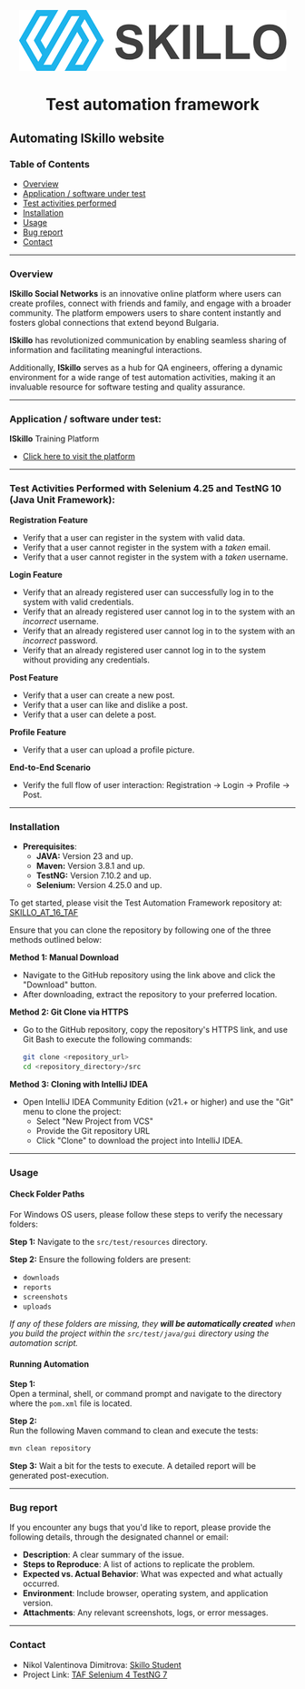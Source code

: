 <p align="center">
    <img src="skilloLogo.png" alt="Skillo Academy Logo" />
</p>


<div align="center">

# Test automation framework

</div>

## Automating ISkillo website


### Table of Contents
- [Overview](#overview)
- [Application / software under test](#application--software-under-test)
- [Test activities performed](#test-activities-performed-with-selenium-425-and-testng-10-java-unit-framework)
- [Installation](#installation)
- [Usage](#usage)
- [Bug report](#bug-report)
- [Contact](#contact)

---

### Overview
**ISkillo Social Networks** is an innovative online platform where users can create profiles, connect with friends and
family, and engage with a broader community. The platform empowers users to share content instantly and fosters global 
connections that extend beyond Bulgaria.

**ISkillo** has revolutionized communication by enabling seamless sharing of information and facilitating meaningful 
interactions.

Additionally, **ISkillo** serves as a hub for QA engineers, offering a dynamic environment for a wide range of test 
automation activities, making it an invaluable resource for software testing and quality assurance.

---

### Application / software under test:
**ISkillo** Training Platform
- [Click here to visit the platform](http://training.skillo-bg.com:4300/posts/all)

---

### Test Activities Performed with Selenium 4.25 and TestNG 10 (Java Unit Framework):
**Registration Feature**
- Verify that a user can register in the system with valid data.
- Verify that a user cannot register in the system with a *taken* email.
- Verify that a user cannot register in the system with a *taken* username.

**Login Feature**
- Verify that an already registered user can successfully log in to the system with valid credentials.
- Verify that an already registered user cannot log in to the system with an *incorrect* username.
- Verify that an already registered user cannot log in to the system with an *incorrect* password.
- Verify that an already registered user cannot log in to the system without providing any credentials.

**Post Feature**
- Verify that a user can create a new post.
- Verify that a user can like and dislike a post.
- Verify that a user can delete a post.

**Profile Feature**
- Verify that a user can upload a profile picture.

**End-to-End Scenario**
- Verify the full flow of user interaction: Registration → Login → Profile → Post.

---

### Installation
- **Prerequisites**: 
    - **JAVA:** Version 23 and up.
    - **Maven:** Version 3.8.1 and up.
    - **TestNG:** Version 7.10.2 and up.
    - **Selenium:** Version 4.25.0 and up.

To get started, please visit the Test Automation Framework repository at: [SKILLO_AT_16_TAF](https://github.com/)

Ensure that you can clone the repository by following one of the three methods outlined below:

**Method 1: Manual Download**
- Navigate to the GitHub repository using the link above and click the "Download" button.
- After downloading, extract the repository to your preferred location.

**Method 2: Git Clone via HTTPS**
- Go to the GitHub repository, copy the repository's HTTPS link, and use Git Bash to execute the following commands:
    ```bash
    git clone <repository_url>
    cd <repository_directory>/src
    ```

**Method 3: Cloning with IntelliJ IDEA**
- Open IntelliJ IDEA Community Edition (v21.+ or higher) and use the "Git" menu to clone the project:
  - Select "New Project from VCS"
  - Provide the Git repository URL
  - Click "Clone" to download the project into IntelliJ IDEA.

---

### Usage
#### Check Folder Paths

For Windows OS users, please follow these steps to verify the necessary folders:

**Step 1:** Navigate to the `src/test/resources` directory.

**Step 2:** Ensure the following folders are present:
  - `downloads`
  - `reports`
  - `screenshots`
  - `uploads`

*If any of these folders are missing, they **will be automatically created** when you build the project within the 
`src/test/java/gui` directory using the automation script.*

#### Running Automation

**Step 1:**  
Open a terminal, shell, or command prompt and navigate to the directory where the `pom.xml` file is located.

**Step 2:**  
Run the following Maven command to clean and execute the tests:

```bash
mvn clean repository
```

**Step 3:**
Wait a bit for the tests to execute. A detailed report will be generated post-execution.

---

### Bug report
If you encounter any bugs that you'd like to report, please provide the following details, through the designated 
channel or email:

- **Description**: A clear summary of the issue.
- **Steps to Reproduce**: A list of actions to replicate the problem.
- **Expected vs. Actual Behavior**: What was expected and what actually occurred.
- **Environment**: Include browser, operating system, and application version.
- **Attachments**: Any relevant screenshots, logs, or error messages.

---

### Contact
- Nikol Valentinova Dimitrova: [Skillo Student](mailto:nikolvd3@abv.bg)
- Project Link: [TAF Selenium 4 TestNG 7](https://github.com/)